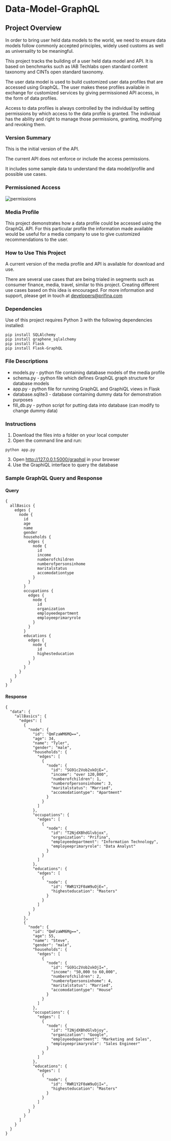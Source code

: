 # Data-Model-GraphQL

## Project Overview

In order to bring user held data models to the world, we need to ensure data models follow commonly accepted principles, widely used customs as well as universality to be meaningful. 

This project tracks the building of a user held data model and API. It is based on benchmarks such as IAB Techlabs open standard content taxonomy and CINTs open standard taxonomy.

The user data model is used to build customized user data profiles that are accessed using GraphQL. The user makes these profiles available in exchange for customized services by giving permissioned API access, in the form of data profiles. 

Access to data profiles is always controlled by the individual by setting permissions by which access to the data profile is granted. The individual has the ability and right to manage those permissions, granting, modifying and revoking them. 

### Version Summary

This is the initial version of the API.

The current API does not enforce or include the access permissions. 

It includes some sample data to understand the data model/profile and possible use cases. 

### Permissioned Access

![permissions](media/Harvard_Post_Redesign_V3.jpg)

### Media Profile

This project demonstrates how a data profile could be accessed using the GraphQL API. For this particular profile the information made available would be useful for a media company to use to give customized recommendations to the user.

### How to Use This Project

A current version of the media profile and API is available for download and use. 

There are several use cases that are being trialed in segments such as consumer finance, media, travel, similar to this project. Creating different use cases based on this idea is encouraged. For more information and support, please get in touch at developers@prifina.com

### Dependencies

Use of this project requires Python 3 with the following dependencies installed:
```
pip install SQLAlchemy
pip install graphene_sqlalchemy
pip install Flask
pip install Flask-GraphQL
```

### File Descriptions

- models.py - python file containing database models of the media profile
- schema.py - python file which defines GraphQL graph structure for database models
- app.py - python file for running GraphQL and GraphiQL views in Flask
- database.sqlite3 - database containing dummy data for demonstration purposes
- fill_db.py - python script for putting data into database (can modify to change dummy data)

### Instructions

1. Download the files into a folder on your local computer
2. Open the command line and run: 
```
python app.py
```
3. Open http://127.0.0.1:5000/graphql in your browser
4. Use the GraphiQL interface to query the database

### Sample GraphQL Query and Response

#### Query
```
{
  allBasics {
    edges {
      node {
        id
        age
        name
        gender
        households {
          edges {
            node {
              id
              income
              numberofchildren
              numberofpersonsinhome
              maritalstatus
              accomodationtype
            }
          }
        }
        occupations {
          edges {
            node {
              id
              organization
              employeedepartment
              employeeprimaryrole
            }
          }
        }
        educations {
          edges {
            node {
              id
              highesteducation
            }
          }
        }
      }
    }
  }
}
```
#### Response
```
{
  "data": {
    "allBasics": {
      "edges": [
        {
          "node": {
            "id": "QmFzaWM6MQ==",
            "age": 34,
            "name": "Tyler",
            "gender": "male",
            "households": {
              "edges": [
                {
                  "node": {
                    "id": "SG91c2Vob2xkOjE=",
                    "income": "over 120,000",
                    "numberofchildren": 1,
                    "numberofpersonsinhome": 3,
                    "maritalstatus": "Married",
                    "accomodationtype": "Apartment"
                  }
                }
              ]
            },
            "occupations": {
              "edges": [
                {
                  "node": {
                    "id": "T2NjdXBhdGlvbjox",
                    "organization": "Prifina",
                    "employeedepartment": "Information Technology",
                    "employeeprimaryrole": "Data Analyst"
                  }
                }
              ]
            },
            "educations": {
              "edges": [
                {
                  "node": {
                    "id": "RWR1Y2F0aW9uOjE=",
                    "highesteducation": "Masters"
                  }
                }
              ]
            }
          }
        },
        {
          "node": {
            "id": "QmFzaWM6Mg==",
            "age": 55,
            "name": "Steve",
            "gender": "male",
            "households": {
              "edges": [
                {
                  "node": {
                    "id": "SG91c2Vob2xkOjI=",
                    "income": "50,000 to 60,000",
                    "numberofchildren": 2,
                    "numberofpersonsinhome": 4,
                    "maritalstatus": "Married",
                    "accomodationtype": "House"
                  }
                }
              ]
            },
            "occupations": {
              "edges": [
                {
                  "node": {
                    "id": "T2NjdXBhdGlvbjoy",
                    "organization": "Google",
                    "employeedepartment": "Marketing and Sales",
                    "employeeprimaryrole": "Sales Engineer"
                  }
                }
              ]
            },
            "educations": {
              "edges": [
                {
                  "node": {
                    "id": "RWR1Y2F0aW9uOjI=",
                    "highesteducation": "Masters"
                  }
                }
              ]
            }
          }
        }
      ]
    }
  }
}
```


